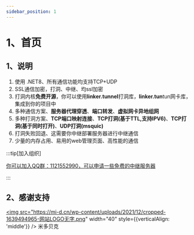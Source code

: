 ```yaml
---
sidebar_position: 1
---
```


# 1、首页

## 1、说明

1. 使用 .NET8、所有通信功能均支持TCP+UDP 
2. SSL通信加密，打洞、中继、均ssl加密
3. 打洞内核**免费开源**，你可以使用**linker.tunnel**打洞库，**linker.tun**tun网卡库，集成到你的项目中
4. 多种通信方案、**服务器代理穿透**、**端口转发**、**虚拟网卡异地组网**
5. 多种打洞方案、**TCP端口映射连接**、**TCP打洞(基于TTL,支持IPV6)**、**TCP打洞(基于同时打开)**、**UDP打洞(msquic)**
6. 打洞失败回退、这需要你中继部署服务器进行中继通信
7. 少量的内存占用、易用的web管理页面、高性能的通信

:::tip[加入组织]

<a href="https://jq.qq.com/?_wv=1027&k=ucoIVfz4" target="_blank">你可以加入QQ群：1121552990，可以申请一些免费的中继服务器 </a>

:::

## 2、感谢支持 

<a href="https://mi-d.cn" target="_blank"><img src="https://mi-d.cn/wp-content/uploads/2021/12/cropped-1639494965-网站LOGO无字.png" width="40" style={{verticalAlign: 'middle'}} />  米多贝克</a>